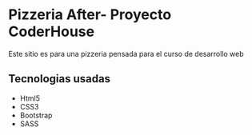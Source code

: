 <h1>Pizzeria After- Proyecto CoderHouse</h1>
<p>Este sitio es para una pizzeria pensada para el curso de desarrollo web</p>

<h2>Tecnologias usadas</h2>
<ul>
<li>Html5</li>
<li>CSS3</li>
<li>Bootstrap</li>
<li>SASS</li>
</ul>